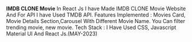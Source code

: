 **IMDB CLONE Movie**
In React Js I have Made IMDB CLONE Movie Website And For API I have Used TMDB API.
Features Implemented : Movies Card, Movie Details Section,Carousel With Different Movie Name.
You Can filter trending movie, new movie.
Tech Stack : I Have Used CSS, Javascript Material UI And React Js.(MAY-2023)
